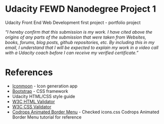 <h1>Udacity FEWD Nanodegree Project 1</h1>
<p>Udacity Front End Web Development first project - portfolio project</p>

<p><i>“I hereby confirm that this submission is my work. I have cited above the origins of any parts of the submission that were taken from Websites, books, forums, blog posts, github repositories, etc. By including this in my email, I understand that I will be expected to explain my work in a video call with a Udacity coach before I can receive my verified certificate.”</i></p>

<h1>References</h1>
<ul>
	<li><a href="https://icomoon.io/app/#/select">Iconmoon</a> - Icon generation app</li>
	<li><a href="http://getbootstrap.com/">Bootstrap</a> - CSS framework</li>
	<li>Udacity HTML/CSS style guide</li>
	<li><a href="http://validator.w3.org/">W3C HTML Validator</a></li>
	<li><a href="http://jigsaw.w3.org/css-validator/">W3C CSS Validator</a></li>
	<li><a href="https://github.com/codrops/AnimatedBorderMenus/blob/master/css/icons.css">Codrops Animated Border Menu</a> - Checked icons.css Codrops Animated Border Menu tutorial for reference</li>
</ul>